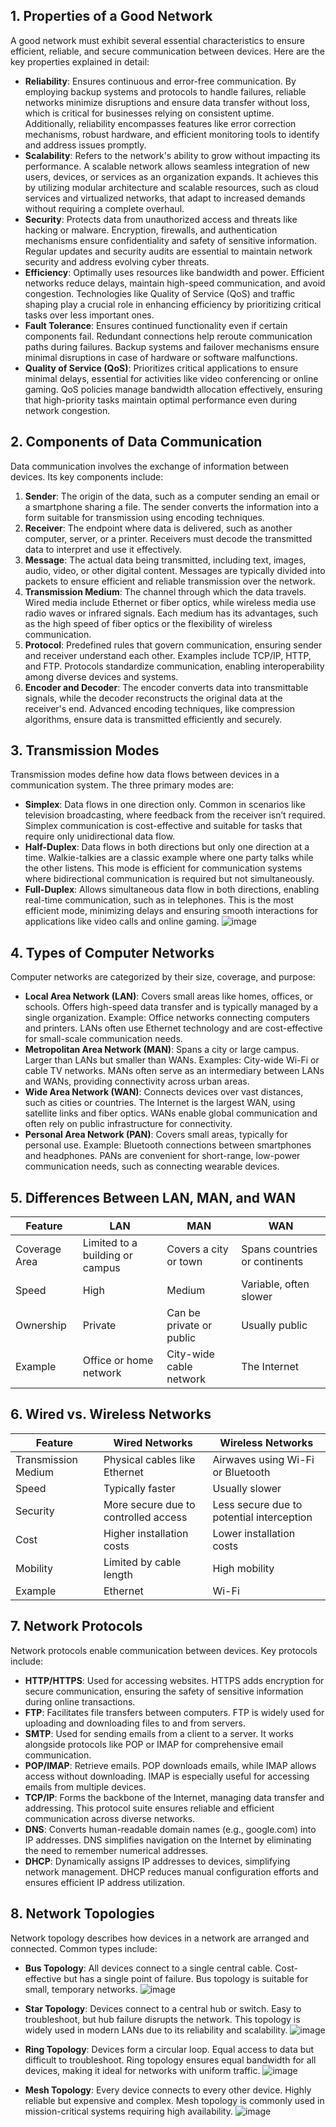 ## 1. Properties of a Good Network
A good network must exhibit several essential characteristics to ensure efficient, reliable, and secure communication between devices. Here are the key properties explained in detail:
- **Reliability**: Ensures continuous and error-free communication. By employing backup systems and protocols to handle failures, reliable networks minimize disruptions and ensure data transfer without loss, which is critical for businesses relying on consistent uptime. Additionally, reliability encompasses features like error correction mechanisms, robust hardware, and efficient monitoring tools to identify and address issues promptly.
- **Scalability**: Refers to the network's ability to grow without impacting its performance. A scalable network allows seamless integration of new users, devices, or services as an organization expands. It achieves this by utilizing modular architecture and scalable resources, such as cloud services and virtualized networks, that adapt to increased demands without requiring a complete overhaul.
- **Security**: Protects data from unauthorized access and threats like hacking or malware. Encryption, firewalls, and authentication mechanisms ensure confidentiality and safety of sensitive information. Regular updates and security audits are essential to maintain network security and address evolving cyber threats.
- **Efficiency**: Optimally uses resources like bandwidth and power. Efficient networks reduce delays, maintain high-speed communication, and avoid congestion. Technologies like Quality of Service (QoS) and traffic shaping play a crucial role in enhancing efficiency by prioritizing critical tasks over less important ones.
- **Fault Tolerance**: Ensures continued functionality even if certain components fail. Redundant connections help reroute communication paths during failures. Backup systems and failover mechanisms ensure minimal disruptions in case of hardware or software malfunctions.
- **Quality of Service (QoS)**: Prioritizes critical applications to ensure minimal delays, essential for activities like video conferencing or online gaming. QoS policies manage bandwidth allocation effectively, ensuring that high-priority tasks maintain optimal performance even during network congestion.

## 2. Components of Data Communication
Data communication involves the exchange of information between devices. Its key components include:
1. **Sender**: The origin of the data, such as a computer sending an email or a smartphone sharing a file. The sender converts the information into a form suitable for transmission using encoding techniques.
2. **Receiver**: The endpoint where data is delivered, such as another computer, server, or a printer. Receivers must decode the transmitted data to interpret and use it effectively.
3. **Message**: The actual data being transmitted, including text, images, audio, video, or other digital content. Messages are typically divided into packets to ensure efficient and reliable transmission over the network.
4. **Transmission Medium**: The channel through which the data travels. Wired media include Ethernet or fiber optics, while wireless media use radio waves or infrared signals. Each medium has its advantages, such as the high speed of fiber optics or the flexibility of wireless communication.
5. **Protocol**: Predefined rules that govern communication, ensuring sender and receiver understand each other. Examples include TCP/IP, HTTP, and FTP. Protocols standardize communication, enabling interoperability among diverse devices and systems.
6. **Encoder and Decoder**: The encoder converts data into transmittable signals, while the decoder reconstructs the original data at the receiver's end. Advanced encoding techniques, like compression algorithms, ensure data is transmitted efficiently and securely.

## 3. Transmission Modes
Transmission modes define how data flows between devices in a communication system. The three primary modes are:
- **Simplex**: Data flows in one direction only. Common in scenarios like television broadcasting, where feedback from the receiver isn’t required. Simplex communication is cost-effective and suitable for tasks that require only unidirectional data flow.
- **Half-Duplex**: Data flows in both directions but only one direction at a time. Walkie-talkies are a classic example where one party talks while the other listens. This mode is efficient for communication systems where bidirectional communication is required but not simultaneously.
- **Full-Duplex**: Allows simultaneous data flow in both directions, enabling real-time communication, such as in telephones. This is the most efficient mode, minimizing delays and ensuring smooth interactions for applications like video calls and online gaming.
![image](https://github.com/user-attachments/assets/6bb5e925-fa12-4a3e-a0bf-ef2f168f18e7)


## 4. Types of Computer Networks
Computer networks are categorized by their size, coverage, and purpose:
- **Local Area Network (LAN)**: Covers small areas like homes, offices, or schools. Offers high-speed data transfer and is typically managed by a single organization. Example: Office networks connecting computers and printers. LANs often use Ethernet technology and are cost-effective for small-scale communication needs.
- **Metropolitan Area Network (MAN)**: Spans a city or large campus. Larger than LANs but smaller than WANs. Examples: City-wide Wi-Fi or cable TV networks. MANs often serve as an intermediary between LANs and WANs, providing connectivity across urban areas.
- **Wide Area Network (WAN)**: Connects devices over vast distances, such as cities or countries. The Internet is the largest WAN, using satellite links and fiber optics. WANs enable global communication and often rely on public infrastructure for connectivity.
- **Personal Area Network (PAN)**: Covers small areas, typically for personal use. Example: Bluetooth connections between smartphones and headphones. PANs are convenient for short-range, low-power communication needs, such as connecting wearable devices.

## 5. Differences Between LAN, MAN, and WAN
| Feature                 | LAN                           | MAN                        | WAN                          |
|-------------------------|------------------------------|----------------------------|------------------------------|
| Coverage Area          | Limited to a building or campus | Covers a city or town      | Spans countries or continents |
| Speed                  | High                         | Medium                     | Variable, often slower       |
| Ownership              | Private                      | Can be private or public   | Usually public               |
| Example                | Office or home network       | City-wide cable network    | The Internet                |

## 6. Wired vs. Wireless Networks
| Feature                 | Wired Networks               | Wireless Networks          |
|-------------------------|------------------------------|----------------------------|
| Transmission Medium    | Physical cables like Ethernet | Airwaves using Wi-Fi or Bluetooth |
| Speed                  | Typically faster             | Usually slower             |
| Security               | More secure due to controlled access | Less secure due to potential interception |
| Cost                   | Higher installation costs    | Lower installation costs   |
| Mobility               | Limited by cable length      | High mobility              |
| Example                | Ethernet                     | Wi-Fi                      |

## 7. Network Protocols
Network protocols enable communication between devices. Key protocols include:
- **HTTP/HTTPS**: Used for accessing websites. HTTPS adds encryption for secure communication, ensuring the safety of sensitive information during online transactions.
- **FTP**: Facilitates file transfers between computers. FTP is widely used for uploading and downloading files to and from servers.
- **SMTP**: Used for sending emails from a client to a server. It works alongside protocols like POP or IMAP for comprehensive email communication.
- **POP/IMAP**: Retrieve emails. POP downloads emails, while IMAP allows access without downloading. IMAP is especially useful for accessing emails from multiple devices.
- **TCP/IP**: Forms the backbone of the Internet, managing data transfer and addressing. This protocol suite ensures reliable and efficient communication across diverse networks.
- **DNS**: Converts human-readable domain names (e.g., google.com) into IP addresses. DNS simplifies navigation on the Internet by eliminating the need to remember numerical addresses.
- **DHCP**: Dynamically assigns IP addresses to devices, simplifying network management. DHCP reduces manual configuration efforts and ensures efficient IP address utilization.

## 8. Network Topologies
Network topology describes how devices in a network are arranged and connected. Common types include:
- **Bus Topology**: All devices connect to a single central cable. Cost-effective but has a single point of failure. Bus topology is suitable for small, temporary networks.
![image](https://github.com/user-attachments/assets/2cce5248-3ac6-4058-9eda-0980a0b3210b)

- **Star Topology**: Devices connect to a central hub or switch. Easy to troubleshoot, but hub failure disrupts the network. This topology is widely used in modern LANs due to its reliability and scalability.
![image](https://github.com/user-attachments/assets/7f6e82da-8331-4a89-a339-b00a4248f6d9)

- **Ring Topology**: Devices form a circular loop. Equal access to data but difficult to troubleshoot. Ring topology ensures equal bandwidth for all devices, making it ideal for networks with uniform traffic.
![image](https://github.com/user-attachments/assets/eac8c0cf-3f9d-4abc-809e-87759b4c5496)

- **Mesh Topology**: Every device connects to every other device. Highly reliable but expensive and complex. Mesh topology is commonly used in mission-critical systems requiring high availability.
![image](https://github.com/user-attachments/assets/3cf605f5-4349-45da-aaef-d173597a0bb2)

